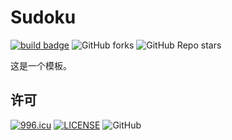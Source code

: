 # Sudoku

[![build badge](https://github.com/LJason77/Sudoku/actions/workflows/rust.yml/badge.svg?branch=master)](https://github.com/LJason77/Sudoku/actions/workflows/rust.yml)
![GitHub forks](https://img.shields.io/github/forks/LJason77/Sudoku?style=social)
![GitHub Repo stars](https://img.shields.io/github/stars/LJason77/Sudoku?style=social)

这是一个模板。

## 许可

[![996.icu](https://img.shields.io/badge/link-996.icu-red.svg)](https://996.icu)
[![LICENSE](https://img.shields.io/badge/license-Anti%20996-blue.svg)](https://github.com/996icu/996.ICU/blob/master/LICENSE)
![GitHub](https://img.shields.io/github/license/LJason77/Sudoku)
